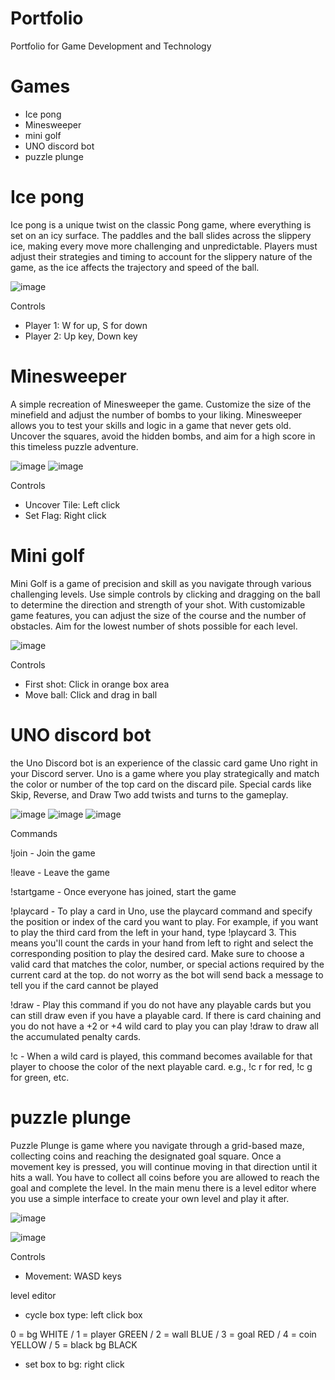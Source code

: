 # Portfolio
Portfolio for Game Development and Technology 

# Games
- Ice pong
- Minesweeper
- mini golf
- UNO discord bot
- puzzle plunge

# Ice pong
Ice pong is a unique twist on the classic Pong game, where everything is set on an icy surface. The paddles and the ball slides across the slippery ice, making every move more challenging and unpredictable. Players must adjust their strategies and timing to account for the slippery nature of the game, as the ice affects the trajectory and speed of the ball.

![image](https://github.com/D-exter/Portfolio/assets/138134061/20bc01b8-ca23-4f24-80dc-cca92e7aa571)

Controls
- Player 1: W for up, S for down
- Player 2: Up key, Down key


# Minesweeper
A simple recreation of Minesweeper the game. Customize the size of the minefield and adjust the number of bombs to your liking. Minesweeper allows you to test your skills and logic in a game that never gets old. Uncover the squares, avoid the hidden bombs, and aim for a high score in this timeless puzzle adventure.

![image](https://github.com/D-exter/Portfolio/assets/138134061/e61a42d5-f68c-47dc-b737-030b908f4ec9)
![image](https://github.com/D-exter/Portfolio/assets/138134061/27e7d858-5e77-4201-98a1-d06d84899b05)

Controls
- Uncover Tile: Left click 
- Set Flag: Right click


# Mini golf
Mini Golf is a game of precision and skill as you navigate through various challenging levels. Use simple controls by clicking and dragging on the ball to determine the direction and strength of your shot. With customizable game features, you can adjust the size of the course and the number of obstacles. Aim for the lowest number of shots possible for each level.

![image](https://github.com/D-exter/Portfolio/assets/138134061/a7419830-0cd8-485b-86eb-ce9798ab2cf5)

Controls
- First shot: Click in orange box area
- Move ball: Click and drag in ball


# UNO discord bot
the Uno Discord bot is an experience of the classic card game Uno right in your Discord server. Uno is a game where you play strategically and match the color or number of the top card on the discard pile. Special cards like Skip, Reverse, and Draw Two add twists and turns to the gameplay.

![image](https://github.com/D-exter/Portfolio/assets/138134061/9cb8aeb9-1f77-465d-ac66-a8a625150d61)
![image](https://github.com/D-exter/Portfolio/assets/138134061/576f5f65-4ea5-4e16-af1e-fc14cc78e438)
![image](https://github.com/D-exter/Portfolio/assets/138134061/4688102a-5424-4057-87cb-dec37e60f95e)


Commands

!join - 
Join the game

!leave - 
Leave the game

!startgame - 
Once everyone has joined, start the game

!playcard - 
To play a card in Uno, use the playcard command and specify the position or index of the card you want to play. For example, if you want to play the third card from the left in your hand, type !playcard 3. This means you'll count the cards in your hand from left to right and select the corresponding position to play the desired card. Make sure to choose a valid card that matches the color, number, or special actions required by the current card at the top. do not worry as the bot will send back a message to tell you if the card cannot be played

!draw - 
Play this command if you do not have any playable cards but you can still draw even if you have a playable card.
If there is card chaining and you do not have a +2 or +4 wild card to play you can play !draw to draw all the accumulated penalty cards.

!c - 
When a wild card is played, this command becomes available for that player to choose the color of the next playable card.
e.g., !c r for red, !c g for green, etc.


# puzzle plunge
Puzzle Plunge is game where you navigate through a grid-based maze, collecting coins and reaching the designated goal square. Once a movement key is pressed, you will continue moving in that direction until it hits a wall. You have to collect all coins before you are allowed to reach the goal and complete the level. In the main menu there is a level editor where you use a simple interface to create your own level and play it after.

![image](https://github.com/D-exter/Portfolio/assets/138134061/7f899bf7-44ec-4e1e-926d-1ae5388f2c2d)

![image](https://github.com/D-exter/Portfolio/assets/138134061/6f00c825-dd44-47ef-b2ee-6df9f5dc138b)


Controls

- Movement: WASD keys

level editor
- cycle box type: left click box

0 = bg    WHITE / 
1 = player    GREEN / 
2 = wall  BLUE / 
3 = goal  RED / 
4 = coin  YELLOW / 
5 = black bg  BLACK

- set box to bg: right click
